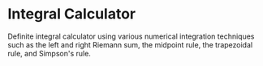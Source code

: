 # Integral Calculator

Definite integral calculator using various numerical integration techniques such as the left and right Riemann sum, the midpoint rule, the trapezoidal rule, and Simpson's rule.
